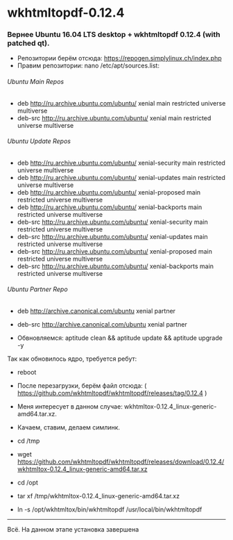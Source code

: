 # wkhtmltopdf-0.12.4

### Вернее Ubuntu 16.04 LTS desktop + wkhtmltopdf 0.12.4 (with patched qt).

+ Репозитории берём отсюда: https://repogen.simplylinux.ch/index.php
+ Правим репозитории: nano /etc/apt/sources.list:

###### Ubuntu Main Repos
+ deb http://ru.archive.ubuntu.com/ubuntu/ xenial main restricted universe multiverse 
+ deb-src http://ru.archive.ubuntu.com/ubuntu/ xenial main restricted universe multiverse 
###### Ubuntu Update Repos
+ deb http://ru.archive.ubuntu.com/ubuntu/ xenial-security main restricted universe multiverse 
+ deb http://ru.archive.ubuntu.com/ubuntu/ xenial-updates main restricted universe multiverse 
+ deb http://ru.archive.ubuntu.com/ubuntu/ xenial-proposed main restricted universe multiverse 
+ deb http://ru.archive.ubuntu.com/ubuntu/ xenial-backports main restricted universe multiverse 
+ deb-src http://ru.archive.ubuntu.com/ubuntu/ xenial-security main restricted universe multiverse 
+ deb-src http://ru.archive.ubuntu.com/ubuntu/ xenial-updates main restricted universe multiverse 
+ deb-src http://ru.archive.ubuntu.com/ubuntu/ xenial-proposed main restricted universe multiverse 
+ deb-src http://ru.archive.ubuntu.com/ubuntu/ xenial-backports main restricted universe multiverse 
###### Ubuntu Partner Repo
+ deb http://archive.canonical.com/ubuntu xenial partner
+ deb-src http://archive.canonical.com/ubuntu xenial partner

+ Обвновляемся: aptitude clean && aptitude update && aptitude upgrade -y

Так как обновилось ядро, требуется ребут:

+ reboot


+ После перезагрузки, берём файл отсюда: ( https://github.com/wkhtmltopdf/wkhtmltopdf/releases/tag/0.12.4 )
+ Меня интересует в данном случае: wkhtmltox-0.12.4_linux-generic-amd64.tar.xz.
+ Качаем, ставим, делаем симлинк.

+ cd /tmp
+ wget https://github.com/wkhtmltopdf/wkhtmltopdf/releases/download/0.12.4/wkhtmltox-0.12.4_linux-generic-amd64.tar.xz
+ cd /opt
+ tar xf /tmp/wkhtmltox-0.12.4_linux-generic-amd64.tar.xz
+ ln -s /opt/wkhtmltox/bin/wkhtmltopdf /usr/local/bin/wkhtmltopdf

-------
Всё. На данном этапе установка завершена
